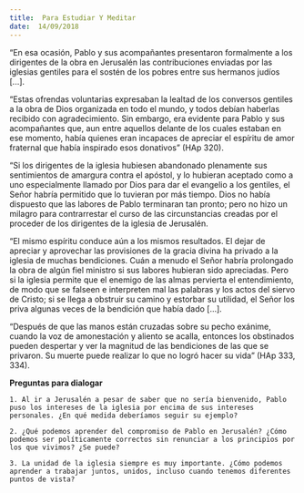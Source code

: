```yaml
---
title:  Para Estudiar Y Meditar
date:  14/09/2018
---
```


“En esa ocasión, Pablo y sus acompañantes presentaron formalmente a los dirigentes de la obra en Jerusalén las contribuciones enviadas por las iglesias gentiles para el sostén de los pobres entre sus hermanos judíos [...].

“Estas ofrendas voluntarias expresaban la lealtad de los conversos gentiles a la obra de Dios organizada en todo el mundo, y todos debían haberlas recibido con agradecimiento. Sin embargo, era evidente para Pablo y sus acompañantes que, aun entre aquellos delante de los cuales estaban en ese momento, había quienes eran incapaces de apreciar el espíritu de amor fraternal que había inspirado esos donativos” (HAp 320).

“Si los dirigentes de la iglesia hubiesen abandonado plenamente sus sentimientos de amargura contra el apóstol, y lo hubieran aceptado como a uno especialmente llamado por Dios para dar el evangelio a los gentiles, el Señor habría permitido que lo tuvieran por más tiempo. Dios no había dispuesto que las labores de Pablo terminaran tan pronto; pero no hizo un milagro para contrarrestar el curso de las circunstancias creadas por el proceder de los dirigentes de la iglesia de Jerusalén.

“El mismo espíritu conduce aún a los mismos resultados. El dejar de apreciar y aprovechar las provisiones de la gracia divina ha privado a la iglesia de muchas bendiciones. Cuán a menudo el Señor habría prolongado la obra de algún fiel ministro si sus labores hubieran sido apreciadas. Pero si la iglesia permite que el enemigo de las almas pervierta el entendimiento, de modo que se falseen e interpreten mal las palabras y los actos del siervo de Cristo; si se llega a obstruir su camino y estorbar su utilidad, el Señor los priva algunas veces de la bendición que había dado [...].

“Después de que las manos están cruzadas sobre su pecho exánime, cuando la voz de amonestación y aliento se acalla, entonces los obstinados pueden despertar y ver la magnitud de las bendiciones de las que se privaron. Su muerte puede realizar lo que no logró hacer su vida” (HAp 333, 334).

**Preguntas para dialogar**

`1. Al ir a Jerusalén a pesar de saber que no sería bienvenido, Pablo puso los intereses de la iglesia por encima de sus intereses personales. ¿En qué medida deberíamos seguir su ejemplo?`

`2. ¿Qué podemos aprender del compromiso de Pablo en Jerusalén? ¿Cómo podemos ser políticamente correctos sin renunciar a los principios por los que vivimos? ¿Se puede?`

`3. La unidad de la iglesia siempre es muy importante. ¿Cómo podemos aprender a trabajar juntos, unidos, incluso cuando tenemos diferentes puntos de vista?`